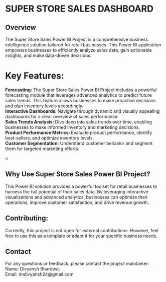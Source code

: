 # SUPER STORE SALES DASHBOARD

<h2>Overview</h2>
The Super Store Sales Power BI Project is a comprehensive business intelligence solution tailored for retail businesses. This Power BI application empowers businesses to efficiently analyze sales data, gain actionable insights, and make data-driven decisions.

<H1>Key Features:</H1>
<b>Forecasting:  </b> The Super Store Sales Power BI Project includes a powerful forecasting module that leverages advanced analytics to predict future sales trends. This feature allows businesses to make proactive decisions and plan inventory levels accordingly.<br>
<b>Interactive Dashboards:  </b> Navigate through dynamic and visually appealing dashboards for a clear overview of sales performance.<br>
<b>Sales Trends Analysis:  </b>Dive deep into sales trends over time, enabling businesses to make informed inventory and marketing decisions.<br>
<b>Product Performance Metrics:   </b> Evaluate product performance, identify best-sellers, and optimize inventory levels.<br>
<b>Customer Segmentation:</b>   Understand customer behavior and segment them for targeted marketing efforts.<br>

<<h2>Why Use Super Store Sales Power BI Project?</h2>
This Power BI solution provides a powerful toolset for retail businesses to harness the full potential of their sales data. By leveraging interactive visualizations and advanced analytics, businesses can optimize their operations, improve customer satisfaction, and drive revenue growth.
<br>
  
<h2>Contributing:</h2>
Currently, this project is not open for external contributions. However, feel free to use this as a template or adapt it for your specific business needs.

<h2>Contact </h2>
For any questions or feedback, please contact the project maintainer:<br>
Name: Divyansh Bhardwaj<br>
Email: imdivyansh24@gmail.com <br>
